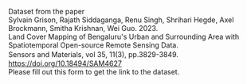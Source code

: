 Dataset from the paper  
Sylvain Grison, Rajath Siddaganga, Renu Singh, Shrihari Hegde, Axel Brockmann, Smitha Krishnan, Wei Guo. 2023.   
Land Cover Mapping of Bengaluru's Urban and Surrounding Area with Spatiotemporal Open-source Remote Sensing Data.   
Sensors and Materials, vol 35, 11(3), pp.3829-3849.　https://doi.org/10.18494/SAM4627    
Please fill out this form to get the link to the dataset.

